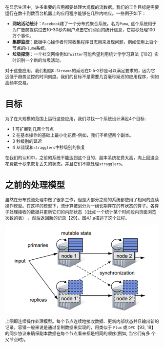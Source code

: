 在显示生活中，许多重要的应用都要处理大规模的流数据。我们的工作目标是需要运行在数十到数百台机器上的应用程序能够在几秒内响应。一些例子如下：

- **网站活动统计**：`Facebook`建了一个分布式聚合系统，名为`Puma`, 这个系统用于为广告商提供过去10-30秒内用户点击它们网页的统计信息，它每秒处理100万个事件。
- **集群监控**：数据中心操作者时常收集程序日志用来发现问题，例如使用上百个节点的`Flume`系统。
- **垃圾探测**：一个社交网络例如`Twitter`可能希望利用统计学学习算法【102】实时识别一个新的垃圾活动。

对于这些应用，我们相信`D-Streams`的延迟在0.5-2秒是可以满足要求的，因为它远低于趋势监控的时间刻度。我们的目标不是需要几百毫秒延迟的应用程序，例如高频率交易。

# 目标

为了在大规模的范围上运行这些应用，我们寻找一个系统设计满足4个目标:

- 1 可扩展到几百个节点
- 2 在基本操作的基础上最小化花费-例如，我们不希望两个副本。
- 3 秒级别的延迟
- 4 从错误和`stragglers`中秒级别的恢复

在我们的认知中，之前的系统不能达到这个目的，副本系统花费太高，向上回退会花费数十秒来恢复丢失的状态。并且它们不能处理`stragglers`。

# 之前的处理模型

虽然在分布式流处理中做了很多工作，但是大部分之前的系统都使用了相同的连续操作模型。在这样的模型下，流计算被划分为一组长期存在的有状态的算子。各算子处理接收的数据并更新它们的内部状态（(比如一个统计某个时间段内页面浏览次数的表）
，然后返回新的记录【29】。图4.1.a描述了这个过程。

![4.1.a](../images/4.1.a.png "4.1.a")

上图即连续操作处理模型。每个节点连续地接收数据、更新内部状态并且输出新的记录。容错一般来说是通过复制数据来实现的，用类似于 `Flux` 或 `DPC`【93, 18】的同步协议来确保副本数据在每个节点看来都是相同的顺序(例如, 当它们有多
个父节点时)。




